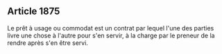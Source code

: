 Article 1875
----
Le prêt à usage ou commodat est un contrat par lequel l'une des parties livre
une chose à l'autre pour s'en servir, à la charge par le preneur de la rendre
après s'en être servi.
